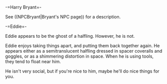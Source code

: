 -=Harry Bryant=-

See ((NPCBryant|Bryant's NPC page)) for a description.


-=Eddie=-

Eddie appears to be the ghost of a halfling.  However, he is not.

Eddie enjoys taking things apart, and putting them back together again.  He appears either as a semitranslucent halfling dressed in spacer coveralls and goggles, or as a shimmering distortion in space.  When he is using tools, they tend to float near him.

He isn't very social, but if you're nice to him, maybe he'll do nice things for you.
